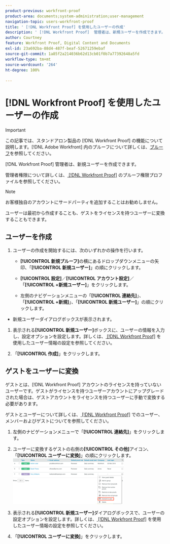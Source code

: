 ```yaml
---
product-previous: workfront-proof
product-area: documents;system-administration;user-management
navigation-topic: users-workfront-proof
title: ' [!DNL Workfront Proof] を使用したユーザーの作成'
description: ' [!DNL Workfront Proof]  管理者は、新規ユーザーを作成できます。'
author: Courtney
feature: Workfront Proof, Digital Content and Documents
exl-id: 23a692ba-88d4-487f-beaf-52671259ebaf
source-git-commit: 1a85f2a214036b62d13cb01f0b7a77392648a5fd
workflow-type: tm+mt
source-wordcount: '264'
ht-degree: 100%

---
```


# [!DNL Workfront Proof] を使用したユーザーの作成

>[!IMPORTANT]
>
>この記事では、スタンドアロン製品の [!DNL Workfront Proof] の機能について説明します。[!DNL Adobe Workfront] 内のプルーフについて詳しくは、[プルーフ](../../../review-and-approve-work/proofing/proofing.md)を参照してください。

[!DNL Workfront Proof] 管理者は、新規ユーザーを作成できます。

管理者権限について詳しくは、[ [!DNL Workfront Proof]](../../../workfront-proof/wp-acct-admin/account-settings/proof-perm-profiles-in-wp.md) のプルーフ権限プロファイルを参照してください。

>[!NOTE]
>
>お客様独自のアカウントにサードパーティを追加することはお勧めしません。

ユーザーは最初から作成することも、ゲストをライセンスを持つユーザーに変換することもできます。

## ユーザーを作成

1. ユーザーの作成を開始するには、次のいずれかの操作を行います。

   * **[!UICONTROL 新規プルーフ]**&#x200B;の横にあるドロップダウンメニューの矢印、「**[!UICONTROL 新規ユーザー]**」の順にクリックします。

   * **[!UICONTROL 設定]**／**[!UICONTROL アカウント設定]**／「**[!UICONTROL +新規ユーザー]**」をクリックします。

   * 左側のナビゲーションメニューの「**[!UICONTROL 連絡先]**」、「**[!UICONTROL +新規]**」、「**[!UICONTROL 新規ユーザー]**」の順にクリックします。
* 新規ユーザーダイアログボックスが表示されます。

1. 表示される&#x200B;**[!UICONTROL 新規ユーザー]**&#x200B;ボックスに、ユーザーの情報を入力し、設定オプションを設定します。詳しくは、[ [!DNL Workfront Proof]](../../../workfront-proof/wp-mnguserscontacts/users/configure-user-info.md) を使用したユーザー情報の設定を参照してください。

1. 「**[!UICONTROL 作成]**」をクリックします。

## ゲストをユーザーに変換

ゲストとは、[!DNL Workfront Proof] アカウントのライセンスを持っていないユーザーです。ゲストがライセンスを持つユーザーアカウントにアップグレードされた場合は、ゲストアカウントをライセンスを持つユーザーに手動で変換する必要があります。

ゲストとユーザーについて詳しくは、[ [!DNL Workfront Proof]](../../../workfront-proof/wp-mnguserscontacts/contacts/use-members-guests.md) でのユーザー、メンバーおよびゲストについてを参照してください。

1. 左側のナビゲーションメニューで「**[!UICONTROL 連絡先]**」をクリックします。
1. ユーザーに変換するゲストの右側の&#x200B;**[!UICONTROL その他]**&#x200B;アイコン、「**[!UICONTROL ユーザーに変換]**」の順にクリックします。
   ![Screenshot_2018-03-30_14-08-35.png](assets/screenshot-2018-03-30-14-08-35-350x143.png)

1. 表示される&#x200B;**[!UICONTROL 新規ユーザー]**&#x200B;ダイアログボックスで、ユーザーの設定オプションを設定します。詳しくは、[ [!DNL Workfront Proof]](../../../workfront-proof/wp-mnguserscontacts/users/configure-user-info.md) を使用したユーザー情報の設定を参照してください。

1. 「**[!UICONTROL ユーザーに変換]**」をクリックします。
